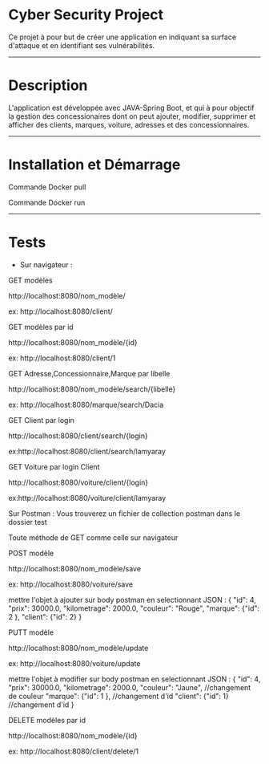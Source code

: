 #  Cyber Security Project
Ce projet à pour but de créer une application en indiquant sa surface d'attaque et en identifiant ses vulnérabilités.
***
# Description
L'application est développée avec JAVA-Spring Boot, et qui à pour objectif la gestion des concessionaires dont on peut ajouter, modifier, supprimer et afficher des clients, marques, voiture, adresses et des concessionnaires.
***
# Installation et Démarrage
Commande Docker pull

Commande Docker run

***
# Tests
* Sur navigateur :

GET modèles

http://localhost:8080/nom_modèle/

ex: http://localhost:8080/client/


GET modèles par id

http://localhost:8080/nom_modèle/{id}

ex: http://localhost:8080/client/1


GET  Adresse,Concessionnaire,Marque par libelle

http://localhost:8080/nom_modèle/search/{libelle}

ex: http://localhost:8080/marque/search/Dacia


GET Client par login

http://localhost:8080/client/search/{login}

ex:http://localhost:8080/client/search/lamyaray


GET Voiture par login Client

http://localhost:8080/voiture/client/{login}

ex:http://localhost:8080/voiture/client/lamyaray

Sur Postman :
Vous trouverez un fichier de collection postman dans le dossier test

Toute méthode de GET comme celle sur navigateur

POST modèle

http://localhost:8080/nom_modèle/save

ex: http://localhost:8080/voiture/save

 mettre l'objet à ajouter sur body postman en selectionnant JSON : {
    "id": 4,
    "prix": 30000.0,
    "kilometrage": 2000.0,
    "couleur": "Rouge",
    "marque": {"id": 2 },
    "client": {"id": 2}
}


PUTT modèle

http://localhost:8080/nom_modèle/update

ex: http://localhost:8080/voiture/update

 mettre l'objet à modifier sur body postman en selectionnant JSON : {
    "id": 4,
    "prix": 30000.0,
    "kilometrage": 2000.0,
    "couleur": "Jaune", //changement de couleur
    "marque": {"id": 1 }, //changement d'id
    "client": {"id": 1} //changement d'id
}


DELETE modèles par id

http://localhost:8080/nom_modèle/{id}

ex: http://localhost:8080/client/delete/1












